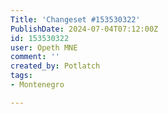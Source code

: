 ```yaml
---
Title: 'Changeset #153530322'
PublishDate: 2024-07-04T07:12:00Z
id: 153530322
user: Opeth MNE
comment: ''
created_by: Potlatch
tags:
- Montenegro

---
```

